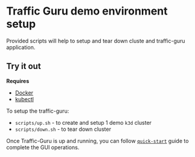 # Traffic Guru demo environment setup

Provided scripts will help to setup and tear down cluste and traffic-guru application.

## Try it out

**Requires**

* [Docker](https://docs.docker.com/get-docker/)
* [kubectl](https://kubernetes.io/docs/tasks/tools/)

To setup the traffic-guru:

- `scripts/up.sh` - to create and setup 1 demo `k3d` cluster
- `scripts/down.sh` - to tear down cluster

Once Traffic-Guru is up and running, you can follow [`quick-start`](quick-start.md) guide to complete the GUI operations.
